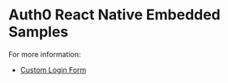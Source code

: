 # Auth0 React Native Embedded Samples

For more information:

- [Custom Login Form](./01-Custom-Form/README.md)